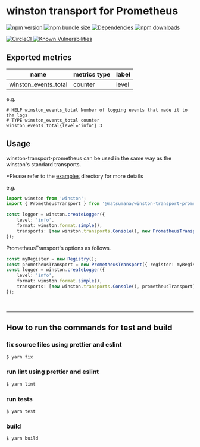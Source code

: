 # winston transport for Prometheus

[
![npm version](https://img.shields.io/npm/v/@matsumana/winston-transport-prometheus)
![npm bundle size](https://img.shields.io/bundlephobia/min/@matsumana/winston-transport-prometheus)
![Dependencies](https://img.shields.io/david/matsumana/winston-transport-prometheus)
![npm downloads](https://img.shields.io/npm/dm/@matsumana/winston-transport-prometheus)
](https://www.npmjs.com/package/@matsumana/winston-transport-prometheus)

[
![CircleCI](https://circleci.com/gh/matsumana/winston-transport-prometheus/tree/main.svg?style=shield)
](https://app.circleci.com/pipelines/github/matsumana/winston-transport-prometheus?branch=main)
[
![Known Vulnerabilities](https://snyk.io/test/github/matsumana/winston-transport-prometheus/badge.svg)
](https://snyk.io/test/github/matsumana/winston-transport-prometheus)

## Exported metrics

| name                 | metrics type | label |
|----------------------|--------------|-------|
| winston_events_total | counter      | level |

e.g.

```
# HELP winston_events_total Number of logging events that made it to the logs
# TYPE winston_events_total counter
winston_events_total{level="info"} 3
```

## Usage

winston-transport-prometheus can be used in the same way as the winston's standard transports.

*Please refer to the [examples](examples) directory for more details

e.g.

```typescript
import winston from 'winston';
import { PrometheusTransport } from '@matsumana/winston-transport-prometheus';

const logger = winston.createLogger({
    level: 'info',
    format: winston.format.simple(),
    transports: [new winston.transports.Console(), new PrometheusTransport()],
});
```

PrometheusTransport's options as follows.

```typescript
const myRegister = new Registry();
const prometheusTransport = new PrometheusTransport({ register: myRegister });
const logger = winston.createLogger({
    level: 'info',
    format: winston.format.simple(),
    transports: [new winston.transports.Console(), prometheusTransport],
});
```

<br>

---

## How to run the commands for test and build

### fix source files using prettier and eslint

```
$ yarn fix
```

### run lint using prettier and eslint

```
$ yarn lint
```

### run tests

```
$ yarn test
```

### build

```
$ yarn build
```
